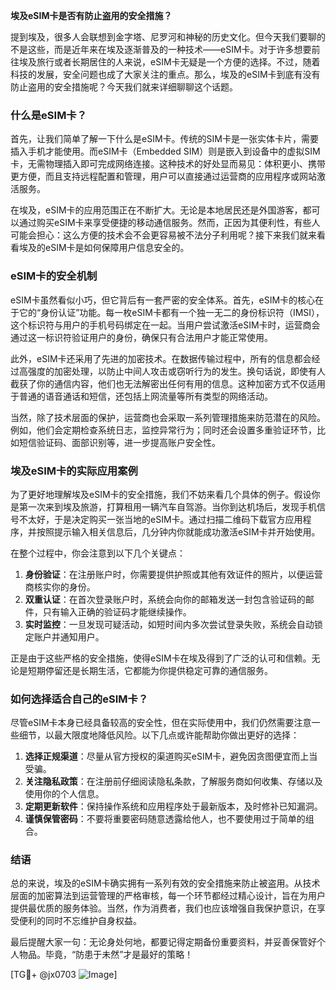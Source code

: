 **埃及eSIM卡是否有防止盗用的安全措施？**

提到埃及，很多人会联想到金字塔、尼罗河和神秘的历史文化。但今天我们要聊的不是这些，而是近年来在埃及逐渐普及的一种技术——eSIM卡。对于许多想要前往埃及旅行或者长期居住的人来说，eSIM卡无疑是一个方便的选择。不过，随着科技的发展，安全问题也成了大家关注的重点。那么，埃及的eSIM卡到底有没有防止盗用的安全措施呢？今天我们就来详细聊聊这个话题。

### 什么是eSIM卡？

首先，让我们简单了解一下什么是eSIM卡。传统的SIM卡是一张实体卡片，需要插入手机才能使用。而eSIM卡（Embedded SIM）则是嵌入到设备中的虚拟SIM卡，无需物理插入即可完成网络连接。这种技术的好处显而易见：体积更小、携带更方便，而且支持远程配置和管理，用户可以直接通过运营商的应用程序或网站激活服务。

在埃及，eSIM卡的应用范围正在不断扩大。无论是本地居民还是外国游客，都可以通过购买eSIM卡来享受便捷的移动通信服务。然而，正因为其便利性，有些人可能会担心：这么方便的技术会不会更容易被不法分子利用呢？接下来我们就来看看埃及的eSIM卡是如何保障用户信息安全的。

### eSIM卡的安全机制

eSIM卡虽然看似小巧，但它背后有一套严密的安全体系。首先，eSIM卡的核心在于它的“身份认证”功能。每一枚eSIM卡都有一个独一无二的身份标识符（IMSI），这个标识符与用户的手机号码绑定在一起。当用户尝试激活eSIM卡时，运营商会通过这一标识符验证用户的身份，确保只有合法用户才能正常使用。

此外，eSIM卡还采用了先进的加密技术。在数据传输过程中，所有的信息都会经过高强度的加密处理，以防止中间人攻击或窃听行为的发生。换句话说，即使有人截获了你的通信内容，他们也无法解密出任何有用的信息。这种加密方式不仅适用于普通的语音通话和短信，还包括上网流量等所有类型的网络活动。

当然，除了技术层面的保护，运营商也会采取一系列管理措施来防范潜在的风险。例如，他们会定期检查系统日志，监控异常行为；同时还会设置多重验证环节，比如短信验证码、面部识别等，进一步提高账户安全性。

### 埃及eSIM卡的实际应用案例

为了更好地理解埃及eSIM卡的安全措施，我们不妨来看几个具体的例子。假设你是第一次来到埃及旅游，打算租用一辆汽车自驾游。当你到达机场后，发现手机信号不太好，于是决定购买一张当地的eSIM卡。通过扫描二维码下载官方应用程序，并按照提示输入相关信息后，几分钟内你就能成功激活eSIM卡并开始使用。

在整个过程中，你会注意到以下几个关键点：

1. **身份验证**：在注册账户时，你需要提供护照或其他有效证件的照片，以便运营商核实你的身份。
2. **双重认证**：在首次登录账户时，系统会向你的邮箱发送一封包含验证码的邮件，只有输入正确的验证码才能继续操作。
3. **实时监控**：一旦发现可疑活动，如短时间内多次尝试登录失败，系统会自动锁定账户并通知用户。

正是由于这些严格的安全措施，使得eSIM卡在埃及得到了广泛的认可和信赖。无论是短期停留还是长期生活，它都能为你提供稳定可靠的通信服务。

### 如何选择适合自己的eSIM卡？

尽管eSIM卡本身已经具备较高的安全性，但在实际使用中，我们仍然需要注意一些细节，以最大限度地降低风险。以下几点或许能帮助你做出更好的选择：

1. **选择正规渠道**：尽量从官方授权的渠道购买eSIM卡，避免因贪图便宜而上当受骗。
2. **关注隐私政策**：在注册前仔细阅读隐私条款，了解服务商如何收集、存储以及使用你的个人信息。
3. **定期更新软件**：保持操作系统和应用程序处于最新版本，及时修补已知漏洞。
4. **谨慎保管密码**：不要将重要密码随意透露给他人，也不要使用过于简单的组合。

### 结语

总的来说，埃及的eSIM卡确实拥有一系列有效的安全措施来防止被盗用。从技术层面的加密算法到运营管理的严格审核，每一个环节都经过精心设计，旨在为用户提供最优质的服务体验。当然，作为消费者，我们也应该增强自我保护意识，在享受便利的同时不忘维护自身权益。

最后提醒大家一句：无论身处何地，都要记得定期备份重要资料，并妥善保管好个人物品。毕竟，“防患于未然”才是最好的策略！

[TG💪+ @jx0703 ![Image](https://github.com/user-attachments/assets/dbca1d08-cadb-493c-b0ec-ad6f7a83f270)]